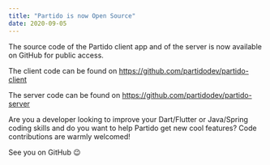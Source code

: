 ```yaml
---
title: "Partido is now Open Source"
date: 2020-09-05
---
```


The source code of the Partido client app and of the server is now available on GitHub for public access.

The client code can be found on https://github.com/partidodev/partido-client

The server code can be found on https://github.com/partidodev/partido-server

Are you a developer looking to improve your Dart/Flutter or Java/Spring coding skills and do you want to help Partido get new cool features? Code contributions are warmly welcomed!

See you on GitHub 😉
